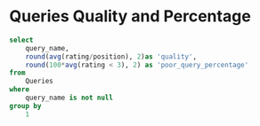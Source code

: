 # Queries Quality and Percentage

```sql
select
    query_name,
    round(avg(rating/position), 2)as 'quality',
    round(100*avg(rating < 3), 2) as 'poor_query_percentage'
from
    Queries
where
    query_name is not null
group by
    1

```
